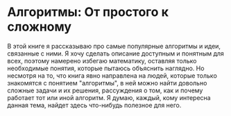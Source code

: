 Алгоритмы: От простого к сложному
=======

В этой книге я рассказываю про самые популярные алгоритмы и идеи, связанные с ними. Я хочу сделать описание доступным и понятным для всех, поэтому намерено избегаю математику, оставляя только необходимые понятия, которые пытаюсь объяснить наглядно. Но несмотря на то, что книга явно направлена на людей, которые только знакомятся с понятием "алгоритмы", в ней можно найти довольно сложные задачи и их решения, рассуждения о том, как и почему работает тот или иной алгоритм. Я думаю, каждый, кому интересна данная тема, найдет здесь что-нибудь полезное для него. 